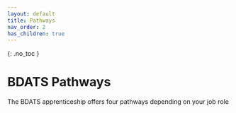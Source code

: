 ```yaml
---
layout: default
title: Pathways
nav_order: 2
has_children: true
---
```


{: .no_toc }

#  BDATS Pathways

The BDATS apprenticeship offers four pathways depending on your job role
